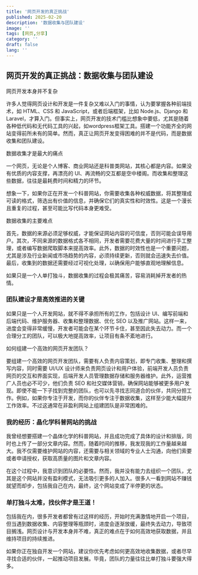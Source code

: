 ```yaml
---
title: '网页开发的真正挑战'
published: 2025-02-20
description: '数据收集与团队建设'
image: ''
tags: [网页,分享]
category: ''
draft: false 
lang: ''
---
```

## 网页开发的真正挑战：数据收集与团队建设

网页开发本身并不复杂

许多人觉得网页设计和开发是一件复杂又难以入门的事情，认为要掌握各种前端技术，如 HTML、CSS 和 JavaScript，或者后端框架，比如 Node.js、Django 和 Laravel，才算入门。但事实上，网页开发的技术门槛比想象中要低，尤其是随着各种低代码和无代码工具的兴起，如wordpress框架工具。搭建一个功能齐全的网站变得前所未有的简单。然而，真正让网页开发变得困难的并不是代码，而是数据收集和团队建设。

数据收集才是最大的痛点

一个网页，无论是个人博客、商业网站还是科普类网站，其核心都是内容。如果没有优质的内容支撑，再漂亮的 UI、再流畅的交互都是空中楼阁。而收集和整理这些数据，往往是最耗费时间和精力的环节。

想象一下，如果你正在开发一个科普网站，你需要收集各种权威数据，将其整理成可读的格式，筛选出有价值的信息，并确保它们的真实性和时效性。这是一个漫长且重复的过程，甚至可能比写代码本身更难受。

数据收集的主要难点

首先，数据的来源必须足够权威，才能保证网站内容的可信度，否则可能会误导用户。其次，不同来源的数据格式各不相同，开发者需要花费大量的时间进行手工整理，或者编写数据爬取脚本来提高效率。此外，数据的时效性也是一个重要问题，尤其是涉及行业新闻或市场趋势的内容，必须持续更新，否则就会迅速失去价值。最后，收集到的数据还需要经过可视化处理，以确保用户能够直观地理解信息。

如果只是一个人单打独斗，数据收集的过程会极其痛苦，容易消耗掉开发者的热情。

### 团队建设才是高效推进的关键

如果只是一个人开发网站，就不得不承担所有的工作，包括设计 UI、编写前端和后端代码、维护服务器、收集和整理数据、优化 SEO 以及推广网站。这样一来，进度会变得非常缓慢，开发者可能会在某个环节卡住，甚至因此失去动力。而一个合理分工的团队，可以极大地提高效率，让项目有条不紊地进行。

如何组建一个高效的网页开发团队？

要组建一个高效的网页开发团队，需要有人负责内容策划，即专门收集、整理和撰写内容，同时需要 UI/UX 设计师来负责网页设计和用户体验，前端开发人员负责网页的交互和界面实现，后端开发人员管理数据存储和服务器维护。此外，运营推广人员也必不可少，他们负责 SEO 和社交媒体营销，确保网站能够被更多用户发现。即使不能一下子找到完整的团队，也可以先寻找志同道合的伙伴，共同分担工作。例如，如果你专注于开发，而你的伙伴专注于数据收集，这样至少能大幅提升工作效率。不过这通常在非盈利网站上组建团队是非常困难的。

### 我的经历：晶化学科普网站的挑战

我曾经想要搭建一个晶体化学的科普网站，并且成功完成了具体的设计和排版，同时也上传了一部分文章内容。然而，随着时间的推移，我发现我的工作量越来越大。我不仅需要维护网站的内容，还需要与相关领域的专业人士沟通，向他们索要或者申请授权，获取高质量的图片和文章内容。

在这个过程中，我意识到团队的必要性。然而，我并没有能力去组织一个团队，尤其是这个网站并没有盈利模式，无法吸引更多的人加入。很多人一看到网站不赚钱就望而却步，包括我自己在内，最终，这个网站变成了半停更的状态。

### 单打独斗太难，找伙伴才是王道！

包括我在内，很多开发者都曾有过这样的经历，开始时充满激情地开启一个项目，但当遇到数据收集、内容整理等瓶颈时，进度会逐渐放缓，最终失去动力，导致项目搁浅。网页设计与开发本身并不难，真正的难点在于如何高效地获取数据，并且维持项目的持续推进。

如果你正在独自开发一个网站，建议你优先考虑如何更高效地收集数据，或者尽早寻找合适的伙伴，一起推动项目发展。毕竟，团队的力量往往比单打独斗要强大得多。

